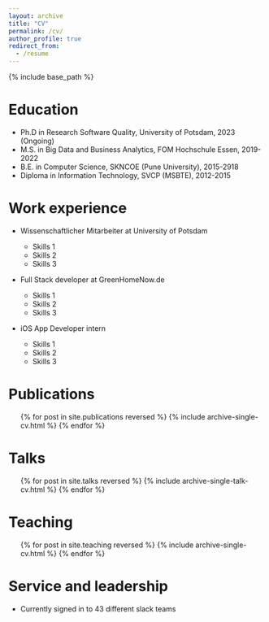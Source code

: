 ```yaml
---
layout: archive
title: "CV"
permalink: /cv/
author_profile: true
redirect_from:
  - /resume
---
```


{% include base_path %}

Education
======
* Ph.D in Research Software Quality, University of Potsdam, 2023 (Ongoing)
* M.S. in Big Data and Business Analytics, FOM Hochschule Essen, 2019-2022
* B.E. in Computer Science, SKNCOE (Pune University), 2015-2918
* Diploma in Information Technology, SVCP (MSBTE), 2012-2015

Work experience
======
* Wissenschaftlicher Mitarbeiter at University of Potsdam
  * Skills 1
  * Skills 2
  * Skills 3

* Full Stack developer at GreenHomeNow.de
  * Skills 1
  * Skills 2
  * Skills 3

* iOS App Developer intern
  * Skills 1
  * Skills 2
  * Skills 3
  

Publications
======
  <ul>{% for post in site.publications reversed %}
    {% include archive-single-cv.html %}
  {% endfor %}</ul>
  
Talks
======
  <ul>{% for post in site.talks reversed %}
    {% include archive-single-talk-cv.html  %}
  {% endfor %}</ul>
  
Teaching
======
  <ul>{% for post in site.teaching reversed %}
    {% include archive-single-cv.html %}
  {% endfor %}</ul>
  
Service and leadership
======
* Currently signed in to 43 different slack teams
